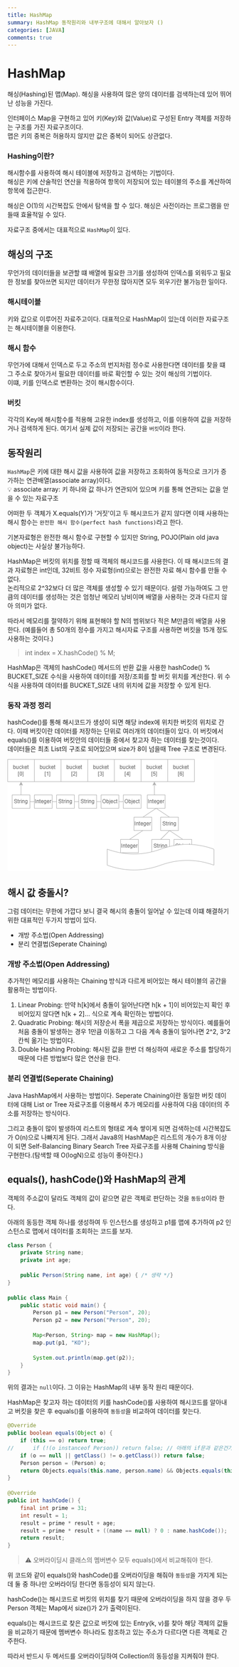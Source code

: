 ```yaml
---
title: HashMap
summary: HashMap 동작원리와 내부구조에 대해서 알아보자 ()
categories: [JAVA]
comments: true
---
```

# HashMap
해싱(Hashing)된 맵(Map). 해싱을 사용하여 많은 양의 데이터를 검색하는데 있어 뛰어난 성능을 가진다.

인터페이스 Map을 구현하고 있어 키(Key)와 값(Value)로 구성된 Entry 객체를 저장하는 구조를 가진 자료구조이다.\
맵은 키의 중복은 허용하지 않지만 값은 중복이 되어도 상관없다.

### Hashing이란?
해시함수를 사용하여 해시 테이블에 저장하고 검색하는 기법이다.\
해싱은 키에 산술적인 연산을 적용하여 항목이 저장되어 있는 테이블의 주소를 계산하여 항목에 접근한다.

해싱은 O(1)의 시간복잡도 안에서 탐색을 할 수 있다. 해싱은 사전이라는 프로그램을 만들때 효율적일 수 있다.

자료구조 중에서는 대표적으로 `HashMap`이 있다.


## 해싱의 구조
무언가의 데이터들을 보관할 떄 배열에 필요한 크기를 생성하여 인덱스를 외워두고 필요한 정보를 찾아쓰면 되지만 데이터가 무한정 많아지면 모두 외우기란 불가능한 일이다.

### 해시테이블
키와 값으로 이루어진 자료주고이다. 대표적으로 HashMap이 있는데 이러한 자료구조는 해시테이블을 이용한다.

### 해시 함수
무언가에 대해서 인덱스로 두고 주소의 번지처럼 정수로 사용한다면 데이터를 찾을 떄 그 주소로 찾아가서 필요한 데이터를 바로 확인할 수 있는 것이 해싱의 기법이다.\
이떄, 키를 인덱스로 변환하는 것이 해시함수이다.

### 버킷
각각의 Key에 해시함수를 적용해 고유한 index를 생성하고, 이를 이용하여 값을 저장하거나 검색하게 된다. 여기서 실제 값이 저장되는 공간을 `버킷`이라 한다.


## 동작원리
`HashMap`은 키에 대한 해시 값을 사용하여 값을 저장하고 조회하여 동적으로 크기가 증가하는 연관배열(associate array)이다.\
💡 associate array: 키 하나와 값 하나가 연관되어 있으며 키를 통해 연관되는 값을 얻을 수 있는 자료구조

어떠한 두 객체가 X.equals(Y)가 '거짓'이고 두 해시코드가 같지 않다면 이때 사용하는 해시 함수는 `완전한 해시 함수(perfect hash functions)`라고 한다.

기본자료형은 완전한 해시 함수로 구현할 수 있지만 String, POJO(Plain old java object)는 사실상 불가능하다.

HashMap은 버킷의 위치를 정할 때 객체의 해시코드를 사용한다. 이 때 해시코드의 결과 자료형은 int인데, 32비트 정수 자료형(int)으로는 완전한 자료 해시 함수를 만들 수 없다.\
논리적으로 2^32보다 더 많은 객체를 생성할 수 있기 때문이다. 설령 가능하여도 그 만큼의 데이터를 생성하는 것은 엄청난 메모리 낭비이며 배열을 사용하는 것과 다르지 않아 의미가 없다.

따라서 메모리를 절약하기 위해 표현해야 할 N의 범위보다 적은 M만큼의 배열을 사용한다. (예를들어 총 50개의 정수를 가지고 해시자료 구조를 사용하면 버킷을 15개 정도 사용하는 것이다.)
> int index = X.hashCode() % M;

HashMap은 객체의 hashCode() 메서드의 반환 값을 사용한 hashCode() % BUCKET_SIZE 수식을 사용하여 데이터를 저장/조회를 할 버킷 위치를 계산한다. 위 수식을 사용하여 데이터를 BUCKET_SIZE 내의 위치에 값을 저장할 수 있게 된다.

### 동작 과정 정리
hashCode()를 통해 해시코드가 생성이 되면 해당 index에 위치한 버킷의 위치로 간다. 이때 버킷이란 데이터를 저장하는 단위로 여러개의 데이터들이 있다. 이 버킷에서 equals()를 이용하여 버킷안의 데이터들 중에서 찾고자 하는 데이터를 찾는것이다.\
데이터들은 최초 List의 구조로 되어있으며 size가 8이 넘을때 Tree 구조로 변경된다.

![bucket](../assets/img/post/bucket.png)

## 해시 값 충돌시?
그럼 데이터는 무한에 가깝다 보니 결국 해시의 충돌이 일어날 수 있는데 이떄 해결하기 위한 대표적인 두가지 방법이 있다.

* 개방 주소법(Open Addressing)
* 분리 연결법(Seperate Chaining)

### 개방 주소법(Open Addressing)
추가적인 메모리를 사용하는 Chaining 방식과 다르게 비어있는 해시 테이블의 공간을 활용하는 방법이다.
1. Linear Probing: 만약 h[k]에서 충돌이 일어난다면 h[k + 1]이 비어있는지 확인 후 비어있지 않다면 h[k + 2]... 식으로 계속 확인하는 방법이다.
2. Quadratic Probing: 해시의 저장순서 폭을 제곱으로 저장하는 방식이다. 예를들어 처음 충돌이 발생하는 경우 1만큼 이동하고 그 다음 계속 충돌이 일어나면 2^2, 3^2 칸씩 옮기는 방법이다.
3. Double Hashing Probing: 해시된 값을 한번 더 해싱하여 새로운 주소를 할당하기 때문에 다른 방법보다 많은 연산을 한다.

### 분리 연결법(Seperate Chaining)
Java HashMap에서 사용하는 방법이다. Seperate Chaining이란 동일한 버킷 데이터에 대해 List or Tree 자료구조를 이용해서 추가 메모리를 사용하여 다음 데이터의 주소를 저장하는 방식이다.

그리고 충돌이 많이 발생하여 리스트의 형태로 계속 쌓이게 되면 검색하는데 시간복잡도가 O(n)으로 나빠지게 된다. 그래서 Java8의 HashMap은 리스트의 개수가 8개 이상이 되면 Self-Balancing Binary Search Tree 자료구조를 사용해 Chaining 방식을 구현한다.(탐색할 때 O(logN)으로 성능이 좋아진다.)

## equals(), hashCode()와 HashMap의 관계
객체의 주소값이 달라도 객체의 값이 같으면 같은 객체로 판단하는 것을 `동등성`이라 한다.

아래의 동등한 객체 하나를 생성하여 두 인스턴스를 생성하고 p1를 맵에 추가하여 p2 인스턴스로 맵에서 데이터를 조회하는 코드를 보자.
```java
class Person {
    private String name;
    private int age;

    public Person(String name, int age) { /* 생략 */}
}

public class Main {
    public static void main() {
        Person p1 = new Person("Person", 20);
        Person p2 = new Person("Person", 20);

        Map<Person, String> map = new HashMap();
        map.put(p1, "KO");

        System.out.println(map.get(p2));
    }
}
```
위의 결과는 `null`이다. 그 이유는 HashMap의 내부 동작 원리 때문이다.

HashMap은 찾고자 하는 데이터의 키를 hashCode()를 사용하여 해시코드를 알아내고 버킷을 찾은 후 equals()를 이용하여 `동등성`을 비교하여 데이터를 찾는다.

```java
@Override
public boolean equals(Object o) {
    if (this == o) return true;
//		if (!(o instanceof Person)) return false; // 아래의 if문과 같은건가??
    if (o == null || getClass() != o.getClass()) return false;
    Person person = (Person) o;
    return Objects.equals(this.name, person.name) && Objects.equals(this.age, person.age);
}

@Override
public int hashCode() {
    final int prime = 31;
    int result = 1;
    result = prime * result + age;
    result = prime * result + ((name == null) ? 0 : name.hashCode());
    return result;
}
```
> ⚠ 오버라이딩시 클래스의 멤버변수 모두 equals()에서 비교해줘야 한다.

위 코드와 같이 equals()와 hashCode()를 오버라이딩을 해줘야 `동등성`을 가지게 되는데 둘 중 하나만 오버라이딩 한다면 동등성이 되지 않는다.

hashCode()는 해시코드로 버킷의 위치를 찾기 때문에 오버라이딩을 하지 않을 경우 두 Person 객체는 Map에서 size()가 2가 출력이된다.

equals()는 해시코드로 찾은 값으로 버킷에 있는 Entry(k, v)를 찾아 해당 객체의 값들을 비교하기 때문에 멤버변수 하나라도 참조하고 있는 주소가 다르다면 다른 객체로 간주한다.

따라서 반드시 두 메서드를 오버라이딩하여 Collection의 동등성을 지켜줘야 한다.